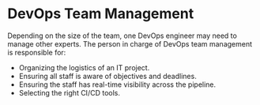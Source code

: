 # DevOps Team Management

Depending on the size of the team, one DevOps engineer may need to manage other experts. The person in charge of DevOps team management is responsible for:

- Organizing the logistics of an IT project.
- Ensuring all staff is aware of objectives and deadlines.
- Ensuring the staff has real-time visibility across the pipeline.
- Selecting the right CI/CD tools.
